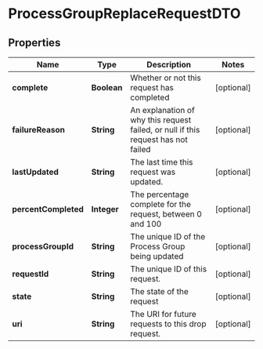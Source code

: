# ProcessGroupReplaceRequestDTO

## Properties
Name | Type | Description | Notes
------------ | ------------- | ------------- | -------------
**complete** | **Boolean** | Whether or not this request has completed |  [optional]
**failureReason** | **String** | An explanation of why this request failed, or null if this request has not failed |  [optional]
**lastUpdated** | **String** | The last time this request was updated. |  [optional]
**percentCompleted** | **Integer** | The percentage complete for the request, between 0 and 100 |  [optional]
**processGroupId** | **String** | The unique ID of the Process Group being updated |  [optional]
**requestId** | **String** | The unique ID of this request. |  [optional]
**state** | **String** | The state of the request |  [optional]
**uri** | **String** | The URI for future requests to this drop request. |  [optional]
